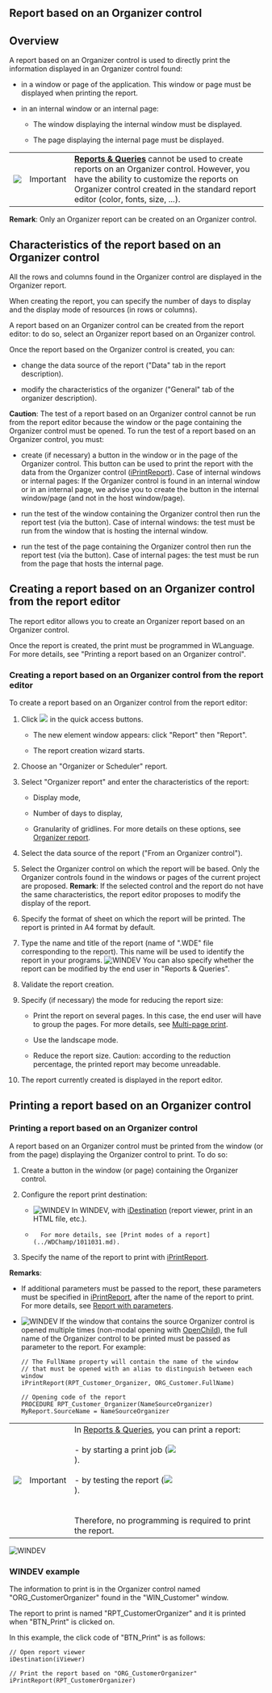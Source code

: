 


## Report based on an Organizer control
			



<a name="NOTE1"></a>
<a name="NOTE1_1"></a>


## Overview
<a name="overview_ELTTEXTE000241"></a>
A report based on an Organizer control is used to directly print the information displayed in an Organizer control found:

- in a window or page of the application. This window or page must be displayed when printing the report.

- in an internal window or an internal page: 

	- The window displaying the internal window must be displayed.

	- The page displaying the internal page must be displayed.





|   |   |   |
| --- | --- | --- |
| ![](https://doc.pcsoft.fr/en-US/images/image.awp?langid=3&name=ER.png)<br> | Important | [**Reports & Queries**](../Presentation/3088004.md) cannot be used to create reports on an Organizer control. However, you have the ability to customize the reports on Organizer control created in the standard report editor (color, fonts, size, ...). |



**Remark**: Only an Organizer report can be created on an Organizer control. 

<a name="NOTE2"></a>
<a name="NOTE2_1"></a>


## Characteristics of the report based on an Organizer control
<a name="characteristics_the_report_based_organizer_control_ELTTEXTE000283"></a>
All the rows and columns found in the Organizer control are displayed in the Organizer report. 

When creating the report, you can specify the number of days to display and the display mode of resources (in rows or columns). 

A report based on an Organizer control can be created from the report editor: to do so, select an Organizer report based on an Organizer control. 

Once the report based on the Organizer control is created, you can: 

- change the data source of the report ("Data" tab in the report description).

- modify the characteristics of the organizer ("General" tab of the organizer description). 




**Caution**: The test of a report based on an Organizer control cannot be run from the report editor because the window or the page containing the Organizer control must be opened. To run the test of a report based on an Organizer control, you must:

- create (if necessary) a button in the window or in the page of the Organizer control. This button can be used to print the report with the data from the Organizer control ([iPrintReport](../WDLang5/3046032.md)). 
	Case of internal windows or internal pages: If the Organizer control is found in an internal window or in an internal page, we advise you to create the button in the internal window/page (and not in the host window/page).

- run the test of the window containing the Organizer control then run the report test (via the button).
	Case of internal windows: the test must be run from the window that is hosting the internal window.

- run the test of the page containing the Organizer control then run the report test (via the button).
	Case of internal pages: the test must be run from the page that hosts the internal page.




<a name="NOTE3"></a>
<a name="NOTE3_1"></a>


## Creating a report based on an Organizer control from the report editor
<a name="creating_report_based_organizer_control_from_the_report_editor_ELTTEXTE000307"></a>
The report editor allows you to create an Organizer report based on an Organizer control.

Once the report is created, the print must be programmed in WLanguage. For more details, see "Printing a report based on an Organizer control".
<a name="NOTE3_2"></a>


### Creating a report based on an Organizer control from the report editor
<a name="creating_report_based_organizer_control_from_the_report_editor_ELTPARAGRAPHE000069"></a>

To create a report based on an Organizer control from the report editor: 

1. Click ![](https://doc.pcsoft.fr/en-US/images/image.awp?langid=3&name=ico_nouveau.gif)
 in the quick access buttons. 

	- The new element window appears: click "Report" then "Report". 

	- The report creation wizard starts.




2. Choose an "Organizer or Scheduler" report. 

3. Select "Organizer report" and enter the characteristics of the report: 

	- Display mode, 

	- Number of days to display, 

	- Granularity of gridlines. 
			For more details on these options, see [Organizer report](../WDChamp/1011079.md). 




4. Select the data source of the report ("From an Organizer control").

5. Select the Organizer control on which the report will be based. Only the Organizer controls found in the windows or pages of the current project are proposed.
	**Remark**: If the selected control and the report do not have the same characteristics, the report editor proposes to modify the display of the report.

6. Specify the format of sheet on which the report will be printed. The report is printed in A4 format by default.

7. Type the name and title of the report (name of ".WDE" file corresponding to the report). This name will be used to identify the report in your programs.
	![WINDEV](https://doc.pcsoft.fr/ext/images/us/WD.png) You can also specify whether the report can be modified by the end user in "Reports & Queries". 

8. Validate the report creation. 

9. Specify (if necessary) the mode for reducing the report size: 

	- Print the report on several pages. In this case, the end user will have to group the pages. For more details, see [Multi-page print](../WDChamp/1011065.md). 

	- Use the landscape mode. 

	- Reduce the report size. Caution: according to the reduction percentage, the printed report may become unreadable. 




10. The report currently created is displayed in the report editor.




<a name="NOTE5"></a>
<a name="NOTE5_1"></a>


## Printing a report based on an Organizer control
<a name="printing_report_based_organizer_control_ELTTEXTE000337"></a>


### Printing a report based on an Organizer control
<a name="printing_report_based_organizer_control_ELTPARAGRAPHE000118"></a>

A report based on an Organizer control must be printed from the window (or from the page) displaying the Organizer control to print. To do so:

1. Create a button in the window (or page) containing the Organizer control.

2. Configure the report print destination:

	- ![WINDEV](https://doc.pcsoft.fr/ext/images/us/WD.png) In WINDEV, with [iDestination](../WDLang5/3046074.md) (report viewer, print in an HTML file, etc.).

	- 
			For more details, see [Print modes of a report](../WDChamp/1011031.md).




3. Specify the name of the report to print with [iPrintReport](../WDLang5/3046032.md).




**Remarks**:

- If additional parameters must be passed to the report, these parameters must be specified in [iPrintReport](../WDLang5/3046032.md), after the name of the report to print. For more details, see [Report with parameters](../WDChamp/1011008.md).

- ![WINDEV](https://doc.pcsoft.fr/ext/images/us/WD.png) If the window that contains the source Organizer control is opened multiple times (non-modal opening with [OpenChild](../WDLang1/3038021.md)), the full name of the Organizer control to be printed must be passed as parameter to the report. For example: 
	
	```wl
	// The FullName property will contain the name of the window
	// that must be opened with an alias to distinguish between each window
	iPrintReport(RPT_Customer_Organizer, ORG_Customer.FullName)
	```

	```wl
	// Opening code of the report
	PROCEDURE RPT_Customer_Organizer(NameSourceOrganizer)
	MyReport.SourceName = NameSourceOrganizer
	```



|   |   |   |
| --- | --- | --- |
| ![](https://doc.pcsoft.fr/en-US/images/image.awp?langid=3&name=ER.png)<br> | Important | In [Reports & Queries](../Presentation/3088004.md), you can print a report:<br><br>- by starting a print job (![](https://doc.pcsoft.fr/en-US/images/image.awp?langid=3&name=Ico_Imprimer.gif)<br>). <br><br>- by testing the report (![](https://doc.pcsoft.fr/en-US/images/image.awp?langid=3&name=Ico_Go_Fenetre_WD_bl.gif)<br>). <br><br><br>Therefore, no programming is required to print the report. |




<a name="NOTE5_2"></a>
![WINDEV](https://doc.pcsoft.fr/ext/images/us/WD.png) 

### WINDEV example
<a name="windev_example_ELTPARAGRAPHE000186"></a>

The information to print is in the Organizer control named "ORG_CustomerOrganizer" found in the "WIN_Customer" window.

The report to print is named "RPT_CustomerOrganizer" and it is printed when "BTN_Print" is clicked on.

In this example, the click code of "BTN_Print" is as follows:


```wl
// Open report viewer
iDestination(iViewer)
 
// Print the report based on "ORG_CustomerOrganizer" 
iPrintReport(RPT_CustomerOrganizer)
```



